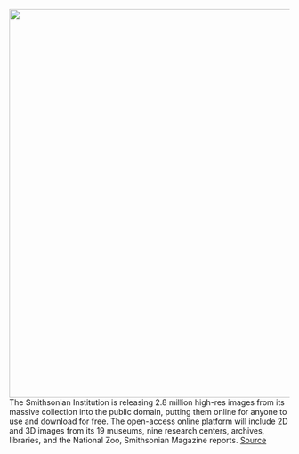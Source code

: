 <img src='https://cdn.vox-cdn.com/thumbor/wqTsJpP-tZszT4_WujxFZdUeUnU=/0x0:3000x1983/1200x800/filters:focal(1397x769:1877x1249)/cdn.vox-cdn.com/uploads/chorus_image/image/66373912/building_16.0.0.jpg' width='700px' /><br/>
The Smithsonian Institution is releasing 2.8 million high-res images from its massive collection into the public domain, putting them online for anyone to use and download for free. The open-access online platform will include 2D and 3D images from its 19 museums, nine research centers, archives, libraries, and the National Zoo, Smithsonian Magazine reports.
<a href='https://www.theverge.com/2020/2/25/21153208/smithsonian-institution-museums-free-images-libraries-dc'> Source <a/>